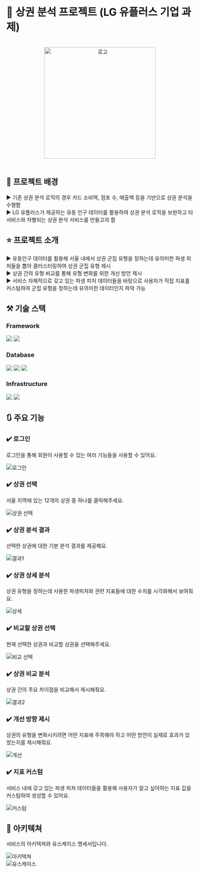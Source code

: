 # 🌇 상권 분석 프로젝트 (LG 유플러스 기업 과제)

<br/>

<div align="center">
  <img src="images/navLogo.webp" alt="로고" width="300">
</div>

<br/>

## 👏 프로젝트 배경

▶️ 기존 상권 분석 로직의 경우 카드 소비액, 점포 수, 매출액 등을 기반으로 상권 분석을 수행함  
▶️ LG 유플러스가 제공하는 유동 인구 데이터를 활용하여 상권 분석 로직을 보완하고 타 서비스와 차별되는 상권 분석 서비스를 만들고자 함
<br/>

## ⭐ 프로젝트 소개

▶️ 유동인구 데이터를 활용해 서울 내에서 상권 군집 유형을 정하는데 유의미한 파생 피처들을 뽑아 클러스터링하여 상권 군집 유형 제시  
▶️ 상권 간의 유형 비교를 통해 유형 변화를 위한 개선 방안 제시  
▶️ 서비스 자체적으로 갖고 있는 파생 피처 데이터들을 바탕으로 사용자가 직접 지표를 커스텀하여 군집 유형을 정하는데 유의미한 데이터인지 파악 가능
<br/>

## ⚒️ 기술 스택

<div align="start">
  <h3>Framework</h3>
  <img src="https://img.shields.io/badge/Spring%20Boot-6DB33F?style=flat-square&logo=springboot&logoColor=white"/>
  <img src="https://img.shields.io/badge/Java-007396?style=flat-square&logo=Java&logoColor=white"/>
</div>
<div align="start">
  <h3>Database</h3>
  <img src="https://img.shields.io/badge/MySQL-4479A1?style=flat-square&logo=MySQL&logoColor=white"/>
  <img src="https://img.shields.io/badge/InfluxDB-22ADF6?style=flat-square&logo=InfluxDB&logoColor=white"/>
  <img src="https://img.shields.io/badge/Redis-DC382D?style=flat-square&logo=Redis&logoColor=white"/>
</div>
<div align="start">
  <h3>Infrastructure</h3>
  <img src="https://img.shields.io/badge/Docker-2496ED?style=flat-square&logo=Docker&logoColor=white"/>
  <img src="https://img.shields.io/badge/AWS-232F3E?style=flat-square&logo=amazonaws&logoColor=white"/>
</div>

## 🔃 주요 기능

<h3>✔️ 로그인</h3>
<p>로그인을 통해 회원이 사용할 수 있는 여러 기능들을 사용할 수 있어요.</p>
<img src="images/login.png" alt="로그인">

<h3>✔️ 상권 선택</h3>
<p>서울 지역에 있는 12개의 상권 중 하나를 클릭해주세요.</p>
<img src="images/choose.png" alt="상권 선택">

<h3>✔️ 상권 분석 결과</h3>
<p>선택한 상권에 대한 기본 분석 결과를 제공해요.</p>
<img src="images/result1.png" alt="결과1">

<h3>✔️ 상권 상세 분석</h3>
<p>상권 유형을 정하는데 사용한 파생피처와 관련 지표들에 대한 수치를 시각화해서 보여줘요.</p>
<img src="images/detail.png" alt="상세">

<h3>✔️ 비교할 상권 선택</h3>
<p>현재 선택한 상권과 비교할 상권을 선택해주세요.</p>
<img src="images/choose2.png" alt="비교 선택">

<h3>✔️ 상권 비교 분석</h3>
<p>상권 간의 주요 차이점을 비교해서 제시해줘요.</p>
<img src="images/result2.png" alt="결과2">

<h3>✔️ 개선 방향 제시</h3>
<p>상권의 유형을 변화시키려면 어떤 지표에 주목해야 하고 어떤 방안이 실제로 효과가 있었는지를 제시해줘요.</p>
<img src="images/improve.png" alt="개선">

<h3>✔️ 지표 커스텀</h3>
<p>서비스 내에 갖고 있는 파생 피처 데이터들을 활용해 사용자가 알고 싶어하는 지표 값을 커스텀하여 생성할 수 있어요.</p>
<img src="images/custom.png" alt="커스텀">

<br/>

## 🚧 아키텍쳐

<p>서비스의 아키텍쳐와 유스케이스 명세서입니다.</p>

<img src="images/architec.png" alt="아키텍쳐">
<br/>
<img src="images/capstone_usecase.png" alt="유스케이스">
